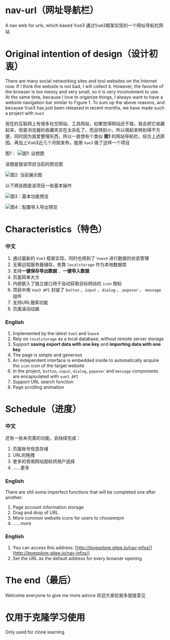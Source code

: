 # nav-url（网址导航栏）
A nav web for urls, which based Vue3
通过Vue3框架实现的一个网址导航栏网站

# Original intention of design（设计初衷）

There are many social networking sites and tool websites on the Internet now. If I think the website is not bad, I will collect it. However, the favorite of the browser is too messy and very small, so it is very inconvenient to use. At the same time, because I love to organize things, I always want to have a website navigation bar similar to Figure 1. To sum up the above reasons, and because Vue3 has just been released in recent months, we have made such a project with `Vue3`

现在的互联网上有很多社交网站、工具网站，如果觉得网站还不错，我会把它收藏起来，但是浏览器的收藏夹实在太杂乱了，而且特别小，所以用起来特别得不方便，同时因为我爱整理东西，所以一直想有个类似 **图1** 的网站导航栏。综合上述原因，再加上Vue3近几个月刚发布，就用 `Vue3` 做了这样一个项目

图1：
![图1: 设想图](https://github.com/Lpyexplore/myImgs/blob/master/nav-url/origin.png)


该图是我该项目当前的预览图

![图2: 当前展示图](https://github.com/Lpyexplore/myImgs/blob/master/nav-url/current1.jpg)

以下两张图是该项目一些基本操作

![图3：基本功能预览](https://github.com/Lpyexplore/myImgs/blob/master/nav-url/gif1.gif)

![图4：配置导入导出预览](https://github.com/Lpyexplore/myImgs/blob/master/nav-url/gif2.gif)

# Characteristics（特色）

### 中文

1. 通过最新的 `Vue3` 框架实现，同时也用到了 `Vuex4` 进行数据的状态管理
2. 无需远程服务器储存，依靠 `localstorage` 作为本地数据库
3. 支持**一键保存导出数据** 、**一键导入数据**
4. 页面简单大方
5. 内部嵌入了独立接口用于自动获取目标网站的 `icon` 图标
6. 项目中用 `Vue3 API` 封装了 `button` 、`input` 、`dialog` 、 `popover` 、 `message` 组件 
7. 支持URL搜索功能
8. 页面滚动动画

### English
1. Implemented by the latest `Vue3` and `Vuex4`
2. Rely on `localstorage` as a local database,  without remote server storage
3. Support **saving export data with one key** and **importing data with one key**
4. The page is simple and generous
5. An independent interface is embedded inside to automatically acquire the `icon` icon of the target website
6. In the project, `button`, `input`, `dialog`, `popover` and `message` components are encapsulated with `vue3 API`
7. Support URL search function
8. Page scrolling animation


# Schedule（进度）

### 中文

还有一些未完善的功能，会陆续完成：
1. 页面账号信息存储
2. URL的拖拽
3. 更多的常用网站图标供用户选择
4. ……更多

### English
There are still some imperfect functions that will be completed one after another:

1. Page account information storage
2. Drag and drop of URL
3. More common website icons for users to choosenpm 
4. ……more


### English

1. You can access this address: [http://lpyexplore.gitee.io/nav-infos/](http://lpyexplore.gitee.io/nav-infos/)
2. Set the URL as the default address for every browser opening

# The end（最后）

Welcome everyone to give me more advice
欢迎大家给我多提提意见

# 仅用于克隆学习使用

Only used for clone learning